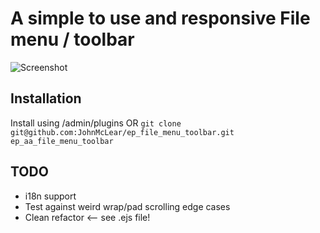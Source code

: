 # A simple to use and responsive File menu / toolbar

![Screenshot](https://i.imgur.com/QDiux10.jpg "Screen shot of Etherpad File Menu Toolbar")

## Installation
Install using /admin/plugins 
OR
``git clone git@github.com:JohnMcLear/ep_file_menu_toolbar.git ep_aa_file_menu_toolbar``

## TODO
* i18n support
* Test against weird wrap/pad scrolling edge cases
* Clean refactor <-- see .ejs file!


